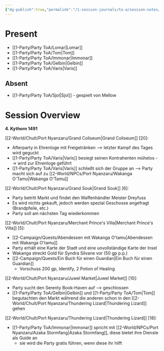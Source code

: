 ```yaml
---
{"dg-publish":true,"permalink":"/1-session-journals/to-a/session-notes/2025-01-02-to-a-s002/","tags":["journal"]}
---
```



# Present



- [[1-Party/Party ToA/Lomar\|Lomar]]
- [[1-Party/Party ToA/Tom\|Tom]]
- [[1-Party/Party ToA/Immonar\|Immonar]]
- [[1-Party/Party ToA/Gelbin\|Gelbin]]
- [[1-Party/Party ToA/Varis\|Varis]]

## Absent



- [[1-Party/Party ToA/Sjol\|Sjol]]  - gespielt von Mellow





# Session Overview



**4. Kythorn 1491**

[[2-World/Chult/Port Nyanzaru/Grand Coliseum\|Grand Coliseum]] [20]:
- Afterparty in Ehrenloge mit Freigetränken --> letzter Kampf des Tages wird geguckt
- [[1-Party/Party ToA/Varis\|Varis]] besiegt seinen Kontrahenten mühelos --> wird zur Ehrenloge geführt
- [[1-Party/Party ToA/Varis\|Varis]] schließt sich der Gruppe an --> Party macht sich auf zu [[2-World/NPCs/Port Nyanzaru/Wakanga O'Tamu\|Wakanga O'Tamu]]

[[2-World/Chult/Port Nyanzaru/Grand Souk\|Grand Souk]] [6]:
- Party betritt Markt und findet den Waffenhändler Meister Dreyfuss
- Es wird nichts gekauft, jedoch werden spezial Geschosse angefragt (Brandpfeile, etc.)
- Party soll am nächsten Tag wiederkommen

[[2-World/Chult/Port Nyanzaru/Merchant Prince's Villa\|Merchant Prince's Villa]] [5]:
- [[2-Campaign/Quests/Abendessen mit Wakanga O'tamu\|Abendessen mit Wakanga O'tamu]]
- Party erhält eine Karte der Stadt und eine unvollständige Karte der Insel
- Wakanga streckt Gold für Syndra Silvane vor (50 gp p.p.)
- [[2-Campaign/Quests/Ein Buch für einen Guardian\|Ein Buch für einen Guardian]]
	- Vorschuss 200 gp, Identify, 2 Potion of Healing

[[2-World/Chult/Port Nyanzaru/Juwel Market\|Juwel Market]] [10]:
- Party sucht den Serenty Book-Haven auf --> geschlossen
- [[1-Party/Party ToA/Gelbin\|Gelbin]] und [[1-Party/Party ToA/Tom\|Tom]] begutachten den Markt während die anderen schon in den [[2-World/Chult/Port Nyanzaru/Thundering Lizard\|Thundering Lizard]] gehen

[[2-World/Chult/Port Nyanzaru/Thundering Lizard\|Thundering Lizard]] [18]:
- [[1-Party/Party ToA/Immonar\|Immonar]] spricht mit [[2-World/NPCs/Port Nyanzaru/Azaka Stormfang\|Azaka Stormfang]], diese bietet ihre Dienste als Guide an
	- sie wird die Party gratis führen, wenn diese ihr hilft